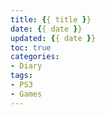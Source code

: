 ```yaml
---
title: {{ title }}
date: {{ date }}
updated: {{ date }}
toc: true
categories:
- Diary
tags:
- PS3
- Games
---
```



